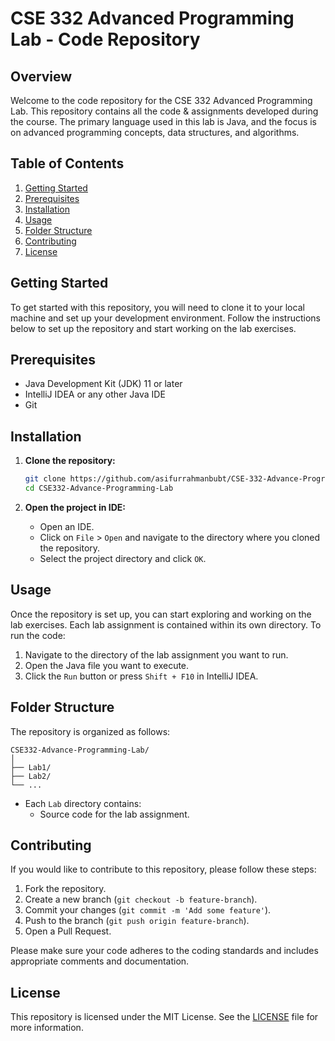 # CSE 332 Advanced Programming Lab - Code Repository

## Overview
Welcome to the code repository for the CSE 332 Advanced Programming Lab. This repository contains all the code & assignments developed during the course. The primary language used in this lab is Java, and the focus is on advanced programming concepts, data structures, and algorithms.

## Table of Contents
1. [Getting Started](#getting-started)
2. [Prerequisites](#prerequisites)
3. [Installation](#installation)
4. [Usage](#usage)
5. [Folder Structure](#folder-structure)
6. [Contributing](#contributing)
7. [License](#license)

## Getting Started
To get started with this repository, you will need to clone it to your local machine and set up your development environment. Follow the instructions below to set up the repository and start working on the lab exercises.

## Prerequisites
- Java Development Kit (JDK) 11 or later
- IntelliJ IDEA or any other Java IDE
- Git

## Installation
1. **Clone the repository:**
    ```sh
    git clone https://github.com/asifurrahmanbubt/CSE-332-Advance-Programming-Lab-Code
    cd CSE332-Advance-Programming-Lab
    ```

2. **Open the project in IDE:**
    - Open an IDE.
    - Click on `File` > `Open` and navigate to the directory where you cloned the repository.
    - Select the project directory and click `OK`.

## Usage
Once the repository is set up, you can start exploring and working on the lab exercises. Each lab assignment is contained within its own directory. To run the code:

1. Navigate to the directory of the lab assignment you want to run.
2. Open the Java file you want to execute.
3. Click the `Run` button or press `Shift + F10` in IntelliJ IDEA.

## Folder Structure
The repository is organized as follows:

```
CSE332-Advance-Programming-Lab/
│
├── Lab1/
├── Lab2/
└── ...
```

- Each `Lab` directory contains:
  - Source code for the lab assignment.

## Contributing
If you would like to contribute to this repository, please follow these steps:

1. Fork the repository.
2. Create a new branch (`git checkout -b feature-branch`).
3. Commit your changes (`git commit -m 'Add some feature'`).
4. Push to the branch (`git push origin feature-branch`).
5. Open a Pull Request.

Please make sure your code adheres to the coding standards and includes appropriate comments and documentation.

## License
This repository is licensed under the MIT License. See the [LICENSE](LICENSE) file for more information.
